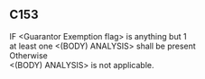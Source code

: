 ## C153
IF &lt;Guarantor Exemption flag&gt; is anything but 1  
  at least one &lt;(BODY) ANALYSIS&gt; shall be present  
Otherwise  
  &lt;(BODY) ANALYSIS&gt; is not applicable.
